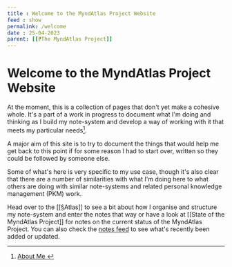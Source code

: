 ```yaml
---
title : Welcome to the MyndAtlas Project Website
feed : show
permalink: /welcome
date : 25-04-2023
parent: [[⁋The MyndAtlas Project]]
---
```

# Welcome to the MyndAtlas Project Website

At the moment, this is a collection of pages that don't yet make a cohesive whole. It's a part of a work in progress to document what I'm doing and thinking as I build my note-system and develop a way of working with it that meets my particular needs[^1]. 

A major aim of this site is to try to document the things that would help me get back to this point if for some reason I had to start over, written so they could be followed by someone else.

Some of what's here is very specific to my use case, though it's also clear that there are a number of similarities with what I'm doing here to what others are doing with similar note-systems and related personal knowledge management (PKM) work.

Head over to the [[§Atlas]] to see a bit about how I organise and structure my note-system and enter the notes that way or have a look at [[State of the MyndAtlas Project]] for notes on the current status of the MyndAtlas Project. You can also check the <a href="{{'/notes' | relative_url}}">notes feed</a> to see what's recently been added or updated.

[^1]: <a href="../post/about-me"> About Me </a>